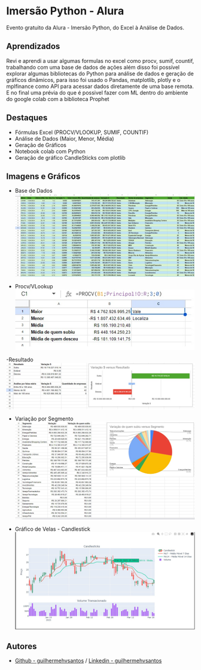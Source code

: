 
# Imersão Python - Alura

Evento gratuito da Alura - Imersão Python, do Excel à Análise de Dados.


## Aprendizados

Revi e aprendi a usar algumas formulas no excel como procv, sumif, countif, trabalhando com uma base de dados de ações além disso foi possível explorar algumas bibliotecas do Python para análise de dados e geração de gráficos dinâmicos, para isso foi usado o Pandas, matplotlib, plotly e o mplfinance como API para acessar dados diretamente de uma base remota. E no final uma prévia do que é possivel fazer com ML dentro do ambiente do google colab com a biblioteca Prophet


## Destaques

- Fórmulas Excel (PROCV/VLOOKUP, SUMIF, COUNTIF)
- Análise de Dados (Maior, Menor, Média)
- Geração de Gráficos
- Notebook colab com Python
- Geração de gráfico CandleSticks com plotlib

## Imagens e Gráficos  

- Base de Dados
![Base de Dados](imagens/base_bolsa.jpg)

- Procv/VLookup
![Procv](imagens/Procv.jpg)

-Resultado
![Resultado](imagens/resultado.jpg)

- Variação por Segmento
![Variação por Segmento](imagens/Var_seg_excel.jpg)

- Gráfico de Velas - Candlestick
![Gráfico de Velas - Candlestick](imagens/Var_graph.jpg)


## Autores

- [Github - guilhermehvsantos](https://github.com/guilhermehvsantos) / [Linkedin - guilhermehvsantos](https://www.linkedin.com/in/guilhermehvs/)

